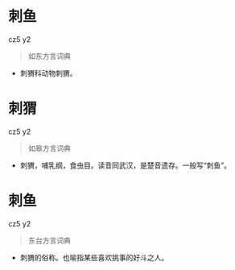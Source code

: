 # 刺鱼
cz5 y2
> 如东方言词典
- 刺猬科动物刺猬。

# 刺猬
cz5 y2
> 如皋方言词典
- 刺猬，哺乳纲，食虫目。读音同武汉，是楚音遗存。一般写“刺鱼”。

# 刺鱼
cz5 y2
> 东台方言词典
- 刺猬的俗称。也喻指某些喜欢挑事的好斗之人。
